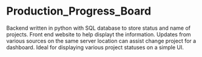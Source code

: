# Production_Progress_Board
Backend written in python with SQL database to store status and name of projects. 
Front end website to help displayt the information. 
Updates from various sources on the same server location can assist change project for a dashboard. 
Ideal  for displaying various project statuses on a simple UI.
